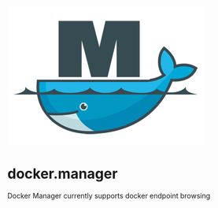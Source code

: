 ![alt text](https://raw.githubusercontent.com/tursoft/docker.manager/master/src/public/assets/images/logos/logo.small.png)

# docker.manager
Docker Manager currently supports docker endpoint browsing
